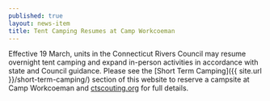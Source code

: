 ```yaml
---
published: true
layout: news-item
title: Tent Camping Resumes at Camp Workcoeman
---
```


Effective 19 March, units in the Connecticut Rivers Council may resume overnight tent camping and expand in-person activities in accordance with state and Council guidance. Please see the [Short Term Camping]({{ site.url }}/short-term-camping/) section of this website to reserve a campsite at Camp Workcoeman and [ctscouting.org](https://ctscouting.org/covid-19-council-update/) for full details.
